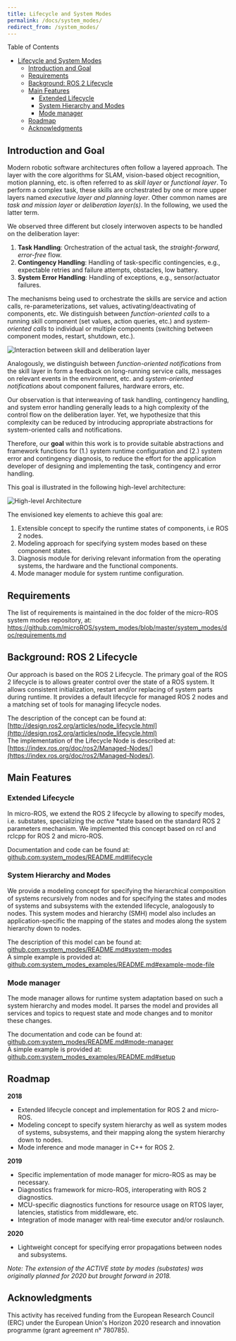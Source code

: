 ```yaml
---
title: Lifecycle and System Modes
permalink: /docs/system_modes/
redirect_from: /system_modes/
---
```



Table of Contents
- [Lifecycle and System Modes](#lifecycle-and-system-modes)
  - [Introduction and Goal](#introduction-and-goal)
  - [Requirements](#requirements)
  - [Background: ROS 2 Lifecycle](#background-ros-2-lifecycle)
  - [Main Features](#main-features)
    - [Extended Lifecycle](#extended-lifecycle)
    - [System Hierarchy and Modes](#system-hierarchy-and-modes)
    - [Mode manager](#mode-manager)
  - [Roadmap](#roadmap)
  - [Acknowledgments](#acknowledgments)


## Introduction and Goal

Modern robotic software architectures often follow a layered approach. The layer with the core algorithms for SLAM, vision-based object recognition, motion planning, etc. is often referred to as *skill layer* or *functional layer*. To perform a complex task, these skills are orchestrated by one or more upper layers named *executive layer and planning layer*. Other common names are *task and mission layer* or *deliberation layer(s)*. In the following, we used the latter term.

We observed three different but closely interwoven aspects to be handled on the deliberation layer:

1.  **Task Handling**: Orchestration of the actual task, the *straight-forward*, *error-free* flow.
2.  **Contingency Handling**: Handling of task-specific contingencies, e.g., expectable retries and failure attempts, obstacles, low battery.
3.  **System Error Handling**: Handling of exceptions, e.g., sensor/actuator failures.

The mechanisms being used to orchestrate the skills are service and action calls, re-parameterizations, set values, activating/deactivating of components, etc. We distinguish between *function-oriented calls* to a running skill component (set values, action queries, etc.) and *system-oriented calls* to individual or multiple components (switching between component modes, restart, shutdown, etc.).

![Interaction between skill and deliberation layer](interactions_between_skill_and_deliberation_layer.png)

Analogously, we distinguish between *function-oriented notifications* from the skill layer in form a feedback on long-running service calls, messages on relevant events in the environment, etc. and *system-oriented notifications* about component failures, hardware errors, etc.

Our observation is that interweaving of task handling, contingency handling, and system error handling generally leads to a high complexity of the control flow on the deliberation layer. Yet, we hypothesize that this complexity can be reduced by introducing appropriate abstractions for system-oriented calls and notifications.

Therefore, our **goal** within this work is to provide suitable abstractions and framework functions for (1.) system runtime configuration and (2.) system error and contingency diagnosis, to reduce the effort for the application developer of designing and implementing the task, contingency and error handling.

This goal is illustrated in the following high-level architecture:

![High-level Architecture](goal.png)

The envisioned key elements to achieve this goal are:

1.  Extensible concept to specify the runtime states of components, i.e ROS 2 nodes.
2.  Modeling approach for specifying system modes based on these component states.
3.  Diagnosis module for deriving relevant information from the operating systems, the hardware and the functional components.
4.  Mode manager module for system runtime configuration.

## Requirements

The list of requirements is maintained in the doc folder of the micro-ROS system modes repository, at:  https://github.com/microROS/system_modes/blob/master/system_modes/doc/requirements.md


## Background: ROS 2 Lifecycle

Our approach is based on the ROS 2 Lifecycle. The primary goal of the ROS 2 lifecycle is to allows greater control over the state of a ROS system. It allows consistent initialization, restart and/or replacing of system parts during runtime. It provides a default lifecycle for managed ROS 2 nodes and a matching set of tools for managing lifecycle nodes.

The description of the concept can be found at:   [http://design.ros2.org/articles/node_lifecycle.html](http://design.ros2.org/articles/node_lifecycle.html)  
The implementation of the Lifecycle Node is described at:  
[https://index.ros.org/doc/ros2/Managed-Nodes/](https://index.ros.org/doc/ros2/Managed-Nodes/).

## Main Features

### Extended Lifecycle

In micro-ROS, we extend the ROS 2 lifecycle by allowing to specify modes, i.e. substates, specializing the *active* *state based on the standard ROS 2 parameters mechanism. We implemented this concept based on rcl and rclcpp for ROS 2 and micro-ROS.

Documentation and code can be found at:  
[github.com:system_modes/README.md#lifecycle](https://github.com/microROS/system_modes/blob/master/system_modes/README.md#lifecycle)


### System Hierarchy and Modes

We provide a modeling concept for specifying the hierarchical composition of systems recursively from nodes and for specifying the states and modes of systems and subsystems with the extended lifecycle, analogously to nodes. This system modes and hierarchy (SMH) model also includes an application-specific the mapping of the states and modes along the system hierarchy down to nodes.

The description of this model can be found at:  
[github.com:system_modes/README.md#system-modes](https://github.com/microROS/system_modes/blob/master/system_modes/README.md#system-modes)  
A simple example is provided at:  
[github.com:system_modes_examples/README.md#example-mode-file](https://github.com/microROS/system_modes/blob/master/system_modes_examples/README.md#example-mode-file)


### Mode manager

The mode manager allows for runtime system adaptation based on such a system hierarchy and modes model. It parses the model and provides all services and topics to request state and mode changes and to monitor these changes.

The documentation and code can be found at:  
[github.com:system_modes/README.md#mode-manager](https://github.com/microROS/system_modes/blob/master/system_modes/README.md#mode-manager)  
A simple example is provided at:  
[github.com:system_modes_examples/README.md#setup](https://github.com/microROS/system_modes/blob/master/system_modes_examples/README.md#setup)


## Roadmap

**2018**
*   Extended lifecycle concept and implementation for ROS 2 and micro-ROS.
*   Modeling concept to specify system hierarchy as well as system modes of systems, subsystems, and their mapping along the system hierarchy down to nodes.
*   Mode inference and mode manager in C++ for ROS 2.

**2019**
*   Specific implementation of mode manager for micro-ROS as may be necessary.
*   Diagnostics framework for micro-ROS, interoperating with ROS 2 diagnostics.
*   MCU-specific diagnostics functions for resource usage on RTOS layer, latencies, statistics from middleware, etc.
*   Integration of mode manager with real-time executor and/or roslaunch.

**2020**
*   Lightweight concept for specifying error propagations between nodes and subsystems.

_Note: The extension of the ACTIVE state by modes (substates) was originally planned for 2020 but brought forward in 2018._


## Acknowledgments

This activity has received funding from the European Research Council (ERC) under the European Union's Horizon 2020 research and innovation programme (grant agreement n° 780785).
